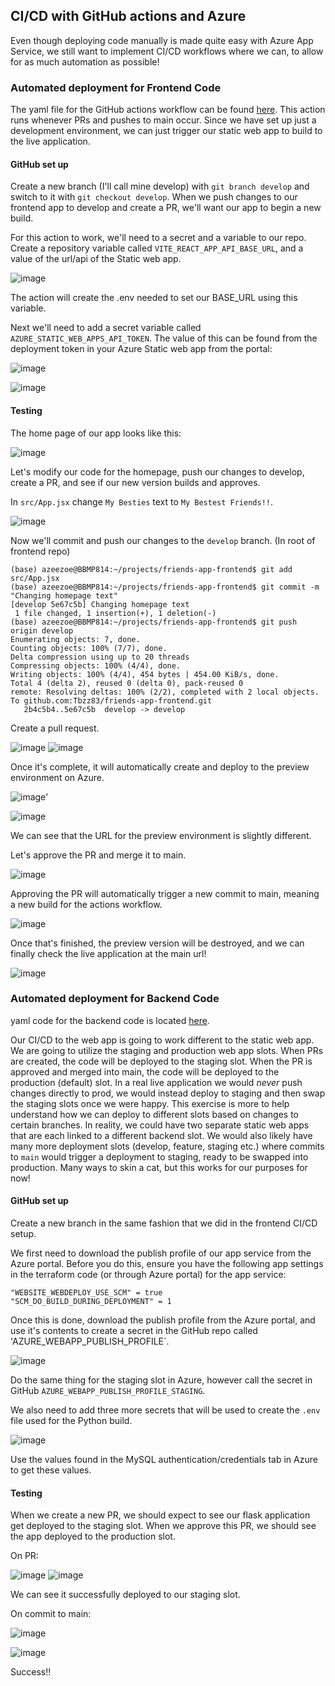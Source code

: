## CI/CD with GitHub actions and Azure
Even though deploying code manually is made quite easy with Azure App Service, we still want to implement CI/CD workflows where we can, to allow for as much automation as possible!

### Automated deployment for Frontend Code
The yaml file for the GitHub actions workflow can be found [here](https://github.com/Tbzz83/friends-app-frontend/tree/main/.github/workflows). This action runs whenever PRs and pushes to main occur. Since we have set up just a development environment, we can just trigger our static web app to build to the live application. 
#### GitHub set up
Create a new branch (I'll call mine develop) with `git branch develop` and switch to it with `git checkout develop`. When we push changes to our frontend app to develop and create a PR, we'll want our app to begin a new build. 

For this action to work, we'll need to a secret and a variable to our repo. Create a repository variable called `VITE_REACT_APP_API_BASE_URL`, and a value of the url/api of the Static web app.

![image](https://github.com/user-attachments/assets/47c030cd-a6d0-4441-aa3e-0b0b38315c42)

The action will create the .env needed to set our BASE_URL using this variable.

Next we'll need to add a secret variable called `AZURE_STATIC_WEB_APPS_API_TOKEN`. The value of this can be found from the deployment token in your Azure Static web app from the portal:

![image](https://github.com/user-attachments/assets/2ac60a6b-1667-4993-a196-5fced1248ea6)

![image](https://github.com/user-attachments/assets/f7992060-d52d-4e2c-a298-a539aa9524d2)

#### Testing
The home page of our app looks like this:

![image](https://github.com/user-attachments/assets/510a95ac-1970-4d3a-97ea-45c7418fdc18)

Let's modify our code for the homepage, push our changes to develop, create a PR, and see if our new version builds and approves.

In `src/App.jsx` change `My Besties` text to `My Bestest Friends!!`.

![image](https://github.com/user-attachments/assets/834caaeb-0755-43e6-a986-b84f85d8fb5e)


Now we'll commit and push our changes to the `develop` branch. (In root of frontend repo)
```
(base) azeezoe@BBMP814:~/projects/friends-app-frontend$ git add src/App.jsx
(base) azeezoe@BBMP814:~/projects/friends-app-frontend$ git commit -m "Changing homepage text"
[develop 5e67c5b] Changing homepage text
 1 file changed, 1 insertion(+), 1 deletion(-)
(base) azeezoe@BBMP814:~/projects/friends-app-frontend$ git push origin develop
Enumerating objects: 7, done.
Counting objects: 100% (7/7), done.
Delta compression using up to 20 threads
Compressing objects: 100% (4/4), done.
Writing objects: 100% (4/4), 454 bytes | 454.00 KiB/s, done.
Total 4 (delta 2), reused 0 (delta 0), pack-reused 0
remote: Resolving deltas: 100% (2/2), completed with 2 local objects.
To github.com:Tbzz83/friends-app-frontend.git
   2b4c5b4..5e67c5b  develop -> develop
```

Create a pull request.

![image](https://github.com/user-attachments/assets/80e686aa-1764-4a81-8054-3bd6926023cb)
![image](https://github.com/user-attachments/assets/d513279a-0bc3-4bb4-abdb-0324f8e9398e)

Once it's complete, it will automatically create and deploy to the preview environment on Azure.

![image](https://github.com/user-attachments/assets/5527b191-2309-40ba-ab8f-ab7044672880)'

![image](https://github.com/user-attachments/assets/a8f7dd95-2fa0-4bea-9e17-f12c743b3e05)

We can see that the URL for the preview environment is slightly different.

Let's approve the PR and merge it to main.

![image](https://github.com/user-attachments/assets/bcb08bec-94ce-4536-bb36-6eca9791dd7f)

Approving the PR will automatically trigger a new commit to main, meaning a new build for the actions workflow. 

![image](https://github.com/user-attachments/assets/bdce5cf0-d474-47ff-b0d3-54ee30166def)

Once that's finished, the preview version will be destroyed, and we can finally check the live application at the main url!

![image](https://github.com/user-attachments/assets/0ad8d837-7d70-4ec2-89c5-bce1a261a962)
### Automated deployment for Backend Code
yaml code for the backend code is located [here](https://github.com/Tbzz83/friends-app-backend/tree/main/.github/workflows).


Our CI/CD to the web app is going to work different to the static web app. We are going to utilize the staging and production web app slots. When PRs are created, the code will be deployed to the staging slot. When the PR is approved and merged into main, the code will be deployed to the production (default) slot. In a real live application we would *never* push changes directly to prod, we would instead deploy to staging and then swap the staging slots once we were happy. This exercise is more to help understand how we can deploy to different slots based on changes to certain branches. In reality, we could have two separate static web apps that are each linked to a different backend slot. We would also likely have many more deployment slots (develop, feature, staging etc.) where commits to `main` would trigger a deployment to staging, ready to be swapped into production. Many ways to skin a cat, but this works for our purposes for now!
#### GitHub set up
Create a new branch in the same fashion that we did in the frontend CI/CD setup. 

We first need to download the publish profile of our app service from the Azure portal. Before you do this, ensure you have the following app settings in the terraform code (or through Azure portal) for the app service:
```
"WEBSITE_WEBDEPLOY_USE_SCM" = true
"SCM_DO_BUILD_DURING_DEPLOYMENT" = 1
```
Once this is done, download the publish profile from the Azure portal, and use it's contents to create a secret in the GitHub repo called 'AZURE_WEBAPP_PUBLISH_PROFILE`. 

![image](https://github.com/user-attachments/assets/28172d98-a840-4268-9bd0-377c21aab24f)

Do the same thing for the staging slot in Azure, however call the secret in GitHub `AZURE_WEBAPP_PUBLISH_PROFILE_STAGING`.

We also need to add three more secrets that will be used to create the `.env` file used for the Python build.

![image](https://github.com/user-attachments/assets/605c3b08-3da5-4177-969e-0d9544a5ec53)

Use the values found in the MySQL authentication/credentials tab in Azure to get these values.
#### Testing
When we create a new PR, we should expect to see our flask application get deployed to the staging slot. When we approve this PR, we should see the app deployed to the production slot.

On PR:

![image](https://github.com/user-attachments/assets/abcad47e-c7e8-4a9d-8107-5d3b686e9631)
![image](https://github.com/user-attachments/assets/4e04f461-f429-4f9b-9407-e84c8449e19a)

We can see it successfully deployed to our staging slot.

On commit to main:

![image](https://github.com/user-attachments/assets/7033b881-9ee5-400e-a384-c47f91773a22)

![image](https://github.com/user-attachments/assets/f72a2331-8aab-4bb0-8700-daf24e7f2ce1)

Success!!



